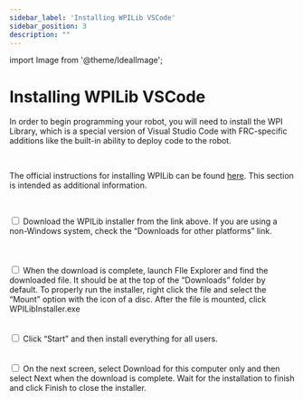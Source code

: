 ```yaml
---
sidebar_label: 'Installing WPILib VSCode'
sidebar_position: 3
description: ""
---
```


import Image from '@theme/IdealImage';

# Installing WPILib VSCode

In order to begin programming your robot, you will need to install the WPI Library, which is a special version of Visual Studio Code with FRC-specific additions like the built-in ability to deploy code to the robot.

<p><br /> </p>

The official instructions for installing WPILib can be found [here](https://docs.wpilib.org/en/stable/docs/zero-to-robot/step-2/wpilib-setup.html). This section is intended as additional information.

<p><br /> </p>

<div>
    <input type="checkbox"/>
    <label> Download the WPILib installer from the link above. If you are using a non-Windows system, check the &ldquo;Downloads for other platforms&rdquo; link. <br/><br/><div style={{ textAlign: 'center'}}><div style={{overflow: 'hidden', display: 'inline-block', margin: '0.00px 0.00px'}}><span style={{overflow: 'hidden', display: 'inline-block', margin: '0.00px 0.00px', border: '0.00px solid #000000', transform: 'rotate(0.00rad) translateZ(0px)',  width: '624.00px', height: '212.00px'}}><Image autoLoad={"true"} img={require("/static/media/software/wpilib/image_0.png")} style={{ width: '624.00px', height: '212.00px', marginLeft: '0.00px', marginTop: '0.00px', transform: 'rotate(0.00rad) translateZ(0px)', maxWidth: "none"}}></Image></span></div></div></label>
    <br/><br/>
    <input type="checkbox"/>
    <label> When the download is complete, launch FIle Explorer and find the downloaded file. It should be at the top of the &ldquo;Downloads&rdquo; folder by default. To properly run the installer, right click the file and select the &ldquo;Mount&rdquo; option with the icon of a disc. After the file is mounted, click WPILibInstaller.exe <br/><br/><div style={{ textAlign: 'center'}}><div style={{overflow: 'hidden', display: 'inline-block', margin: '0.00px 0.00px'}}><span style={{overflow: 'hidden', display: 'inline-block', margin: '0.00px 0.00px', border: '0.00px solid #000000', transform: 'rotate(0.00rad) translateZ(0px)',  width: '292.00px', height: '200.00px'}}><Image autoLoad={"true"} img={require("/static/media/software/wpilib/image_1.png")} style={{ width: '292.00px', height: '200.00px', marginLeft: '0.00px', marginTop: '0.00px', transform: 'rotate(0.00rad) translateZ(0px)', maxWidth: "none"}}></Image></span></div></div> </label>
    <br/>
    <input type="checkbox"/>
    <label> Click &ldquo;Start&rdquo; and then install everything for all users.<br/><br/><div style={{ textAlign: 'center'}}><div style={{overflow: 'hidden', display: 'inline-block', margin: '0.00px 0.00px'}}><span style={{overflow: 'hidden', display: 'inline-block', margin: '0.00px 0.00px', border: '0.00px solid #000000', transform: 'rotate(0.00rad) translateZ(0px)',  width: '379.00px', height: '254.35px'}}><Image autoLoad={"true"} img={require("/static/media/software/wpilib/image_2.png")} style={{ width: '379.00px', height: '254.35px', marginLeft: '0.00px', marginTop: '0.00px', transform: 'rotate(0.00rad) translateZ(0px)', maxWidth: "none"}}></Image></span></div></div></label>
    <br/>
    <input type="checkbox"/>
    <label> On the next screen, select Download for this computer only and then select Next when the download is complete. Wait for the installation to finish and click Finish to close the installer. <br/><br/><div style={{ textAlign: 'center'}}><div style={{overflow: 'hidden', display: 'inline-block', margin: '0.00px 0.00px'}}><span style={{overflow: 'hidden', display: 'inline-block', margin: '0.00px 0.00px', border: '0.00px solid #000000', transform: 'rotate(0.00rad) translateZ(0px)',  width: '395.00px', height: '266.86px'}}><Image autoLoad={"true"} img={require("/static/media/software/wpilib/image_3.png")} style={{ width: '395.00px', height: '266.86px', marginLeft: '0.00px', marginTop: '0.00px', transform: 'rotate(0.00rad) translateZ(0px)', maxWidth: "none"}}></Image></span></div></div></label>
</div>
